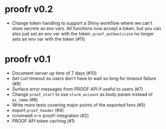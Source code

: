 # proofr v0.2

* Change token handling to support a Shiny workflow where we can't store secrets as env vars. All functions now accept a token, but you can also just set an env var with the token. `proof_authenticate` no longer sets an env var with the token (#11)

# proofr v0.1

* Document server up time of 7 days (#10)
* Set curl timeout so users don't have to wait so long for timeout failure (#8)
* Surface error messages from PROOF API if useful to users (#7)
* Change `proof_start` to use `slurm_account` as body param instead of `pi_name` (#6)
* Write more tests covering major points of the exported fxns (#5)
* export `proof_header` (#4)
* rcromwell <--> proofr integration (#2)
* PROOF API token caching (#1)
